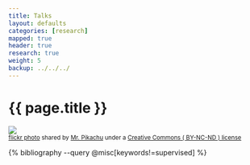 ```yaml
---
title: Talks
layout: defaults
categories: [research]
mapped: true
header: true
research: true
weight: 5
backup: ../../../
---
```


# {{ page.title }}

<a title="Lines & Beads" href="http://flickr.com/photos/mrpikachu1/10133867075"><img class="img-responsive-tight" src="http://farm4.static.flickr.com/3764/10133867075_2eef7bbc80_z.jpg" /></a><br /><small><a title="Lines & Beads" href="http://flickr.com/photos/mrpikachu1/10133867075">flickr photo</a> shared by <a href="http://flickr.com/people/mrpikachu1">Mr. Pikachu</a> under a <a href="http://creativecommons.org/licenses/by-nc-nd/2.0/">Creative Commons ( BY-NC-ND ) license</a> </small>

{% bibliography --query @misc[keywords!=supervised] %}
